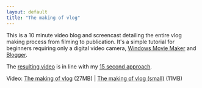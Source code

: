 ```yaml
---
layout: default
title: "The making of vlog"
---
```


This is a 10 minute video blog and screencast detailing the entire vlog making
process from filming to publication. It's a simple tutorial for beginners
requiring only a digital video camera, [Windows Movie
Maker](http://www.microsoft.com/windowsxp/using/moviemaker/default.mspx) and
[Blogger](http://www.blogger.com).

The [resulting
video](http://www.e-gineer.com/v2/blog/2005/12/vlog-in-vlog-about-vlog.htm) is
in line with my [15 second
approach](http://www.e-gineer.com/v2/blog/2005/06/15s-of-fame.htm).

Video: <a href="http://www.e-gineer.com/v2/blog/2005/12/The making of vlog.wmv">The making of vlog</a> (27MB) | <a href="http://www.e-gineer.com/v2/blog/2005/12/The making of vlog (small).wmv">The making of vlog (small)</a> (11MB)
